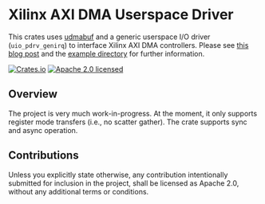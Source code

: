 # Xilinx AXI DMA Userspace Driver

This crates uses [udmabuf](https://github.com/ikwzm/udmabuf) and a generic
userspace I/O driver (`uio_pdrv_genirq`) to interface Xilinx AXI DMA
controllers. Please see [this blog post](https://www.bastibl.net/futuresdr-2/)
and the [example
directory](https://github.com/FutureSDR/xilinx-dma/tree/main/examples) for
further information.

[![Crates.io][crates-badge]][crates-url]
[![Apache 2.0 licensed][apache-badge]][apache-url]

[crates-badge]: https://img.shields.io/crates/v/xilinx-dma.svg
[crates-url]: https://crates.io/crates/xilinx-dma
[apache-badge]: https://img.shields.io/badge/license-Apache%202-blue
[apache-url]: https://github.com/futuresdr/xilinx-dma/blob/main/LICENSE

## Overview

The project is very much work-in-progress. At the moment, it only supports
register mode transfers (i.e., no scatter gather). The crate supports sync and
async operation.


## Contributions

Unless you explicitly state otherwise, any contribution intentionally submitted
for inclusion in the project, shall be licensed as Apache 2.0, without any
additional terms or conditions.
